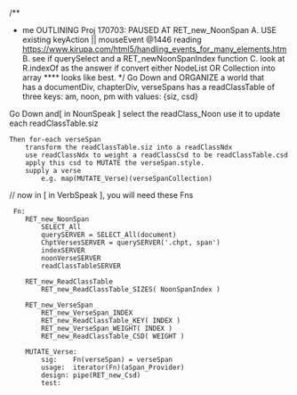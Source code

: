 /**
 *  me OUTLINING Proj
  170703:
    PAUSED AT RET_new_NoonSpan
        A. USE existing keyAction || mouseEvent
            @1446 reading  https://www.kirupa.com/html5/handling_events_for_many_elements.htm
        B. see if querySelect and a RET_newNoonSpanIndex function
        C. look at R.indexOf as the answer if convert either NodeList OR Collection into array **** looks like best.
 */
Go Down and ORGANIZE a world that  
    has a documentDiv, chapterDiv, verseSpans 
    has a readClassTable 
        of three keys: am, noon, pm
        with values: {siz, csd}
    
Go Down and[ in NounSpeak ]
    select the readClass_Noon
        use it to update each readClassTable.siz
    
    Then for-each verseSpan
        transform the readClassTable.siz into a readClassNdx
        use readClassNdx to weight a readClassCsd to be readClassTable.csd
        apply this csd to MUTATE the verseSpan.style.
        supply a verse 
            e.g. map(MUTATE_Verse)(verseSpanCollection)
        
// now in [ in VerbSpeak ], you will need these Fns
    
     Fn: 
        RET_new_NoonSpan
            SELECT_All
            querySERVER = SELECT_All(document) 
            ChptVersesSERVER = querySERVER('.chpt, span')
            indexSERVER 
            noonVerseSERVER
            readClassTableSERVER
            
        RET_new_ReadClassTable
            RET_new_ReadClassTable_SIZES( NoonSpanIndex )

        RET_new_VerseSpan
            RET_new_VerseSpan_INDEX
            RET_new_ReadClassTable_KEY( INDEX )
            RET_new_VerseSpan_WEIGHT( INDEX ) 
            RET_new_ReadClassTable_CSD( WEIGHT )
            
        MUTATE_Verse: 
            sig:    Fn(verseSpan) = verseSpan
            usage:  iterator(Fn)(aSpan_Provider)
            design: pipe(RET_new_Csd)
            test:   